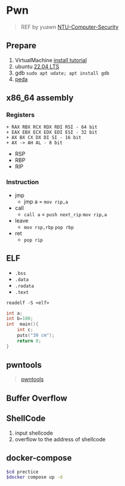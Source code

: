 # Pwn

> REF by yuawn [NTU-Computer-Security](https://github.com/yuawn/NTU-Computer-Security)

## Prepare

1. VirtualMachine [install tutorial](https://hackmd.io/@SCIST/VirtualBox)
2. ubuntu [22.04 LTS](https://ubuntu.com/download/desktop)
3. gdb `sudo apt udate; apt install gdb`
4. [peda](https://github.com/longld/peda)


## x86_64 assembly

### Registers
    + RAX RBX RCX RDX RDI RSI - 64 bit
    + EAX EBX ECX EDX EDI ESI - 32 bit
    + AX BX CX DX DI SI - 16 bit
    + AX -> AH AL - 8 bit

+ RSP
+ RBP
+ RIP

### Instruction

+ jmp
    + jmp a = `mov rip,a`
+ call
    + `call a` = 
        `push next_rip`
        `mov rip,a`
+ leave
    + `mov rsp,rbp`
      `pop rbp`
+ ret
    + `pop rip`

## ELF

+ `.bss`
+ `.data`
+ `.rodata`
+ `.text`

`readelf -S <elf>`

```c
int a; 
int b=100; 
int  main(){
    int c; 
    puts("30 cm"); 
    return 0;
}
```

## pwntools
> [pwntools](https://github.com/Gallopsled/pwntools)



## Buffer Overflow


## ShellCode

1. input shellcode
1. overflow to the address of shellcode 

## docker-compose

```bash
$cd prectice
$docker compose up -d
```